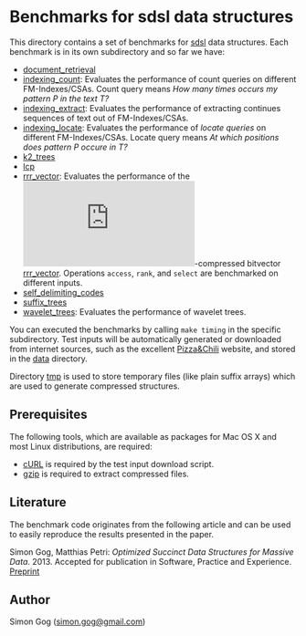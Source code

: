 # Benchmarks for sdsl data structures

This directory contains a set of benchmarks for [sdsl][sdsl]
data structures. Each benchmark is in its own subdirectory and
so far we have:

* [document_retrieval](./document_retrieval)
* [indexing_count](./indexing_count): Evaluates the performance
  of count queries on different FM-Indexes/CSAs. Count query
  means _How many times occurs my pattern P in the text T?_
* [indexing_extract](./indexing_extract): Evaluates the performance
  of extracting continues sequences of text out of FM-Indexes/CSAs.
* [indexing_locate](./indexing_locate): Evaluates the performance
  of _locate queries_ on different FM-Indexes/CSAs. Locate query
  means _At which positions does pattern P occure in T?_
* [k2_trees](./k2_trees)
* [lcp](./lcp)
* [rrr_vector](./rrr_vector): Evaluates the performance of
  the ![H_0](http://latex.codecogs.com/gif.latex?H_0)-compressed
  bitvector [rrr_vector](../include/sdsl/rrr_vector.hpp).
  Operations `access`, `rank`, and `select` are benchmarked on
  different inputs.
* [self_delimiting_codes](./self_delimiting_codes)
* [suffix_trees](./suffix_trees)
* [wavelet_trees](./wavelet_trees): Evaluates the performance of wavelet trees.

You can executed the benchmarks by calling `make timing`
in the specific subdirectory.
Test inputs will be automatically generated or downloaded
from internet sources, such as the excellent [Pizza&Chili][pz]
website, and stored in the [data](./data) directory.

Directory [tmp](./tmp) is used to store temporary files (like
plain suffix arrays) which are used to generate compressed
structures.

## Prerequisites

The following tools, which are available as packages for Mac OS X and
most Linux distributions, are required:

 * [cURL][CURL] is required by the test input download script.
 * [gzip][GZIP] is required to extract compressed files.

## Literature

The benchmark code originates from the following article and can be used
to easily reproduce the results presented in the paper.


Simon Gog, Matthias Petri: _Optimized Succinct Data Structures for Massive Data_. 2013.
Accepted for publication in Software, Practice and Experience.
[Preprint][PP]


## Author

Simon Gog (simon.gog@gmail.com)

[sdsl]: https://github.com/simongog/sdsl "sdsl"
[pz]: http://pizzachili.dcc.uchile.cl "Pizza&Chili"
[PP]: http://people.eng.unimelb.edu.au/sgog/optimized.pdf "Preprint"
[CURL]: http://curl.haxx.se/ "cURL"
[GZIP]: http://www.gnu.org/software/gzip/ "Gzip Compressor"
